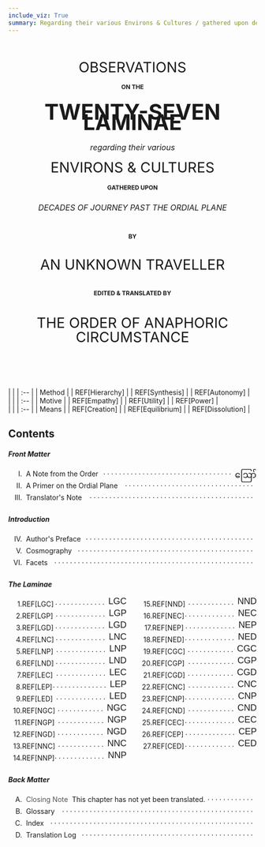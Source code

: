 ```yaml
---
include_viz: True
summary: Regarding their various Environs & Cultures / gathered upon decades of journey past the Ordial Plane / by an Unknown Traveller / edited & translated by the Order of Peripatetic Affairs
---
```


<h1 class="title-page">
<div class="title-2">OBSERVATIONS</div>
<div class="title-4">on the</div>
<div class="title-1">TWENTY-SEVEN LAMINAE</div>
<div class="title-3">regarding their various</div>
<div class="title-2">ENVIRONS & CULTURES</div>
<div class="title-4">gathered upon</div>
<div class="title-3">DECADES OF JOURNEY PAST THE ORDIAL PLANE</div>
<div class="title-4 spaced">by</div>
<div class="title-2">AN UNKNOWN TRAVELLER</div>
<div class="title-4 spaced">edited & translated by</div>
<div class="title-2 guild-name">THE ORDER OF ANAPHORIC CIRCUMSTANCE</div>
</h1>

<!--
  The Marches of Wales: Notes and Impressions on the Welsh Borders, from the Severn Sea to the Sands o' Dee

  OBSERVATIONS
  on the
  RIVER WYE
  and several parts of
  SOUTH WALES, &c.
  relative chiefly to
  PICTURESQUE BEAUTY;
  made
  In the Summer of the Year 1770

  HISTORICAL and DESCRIPTIVE
  **ACCOUNTS**
  of the
  ANCIENT and PRESENT STATE
  of
  THE TOWN
  of
  **MONMOUTH**
  including
  A VARIETY OF PARTICULARS
  deserving the stranger's notice
  RELATING TO THE BOROUGH
  and its
  NEIGHBORHOOD
  collected from original papers and unquestionable authorities
  the whole never before published
-->

<style>
.title-page {
  text-align: center;
  margin: 3.5rem 0 5.5rem;
  font-weight: normal;
  line-height: 1.35rem;
}
  .title-page .title-1 {
    font-size: 2.7rem;
    margin: 1.8rem 0;
    font-weight: bold;
  }
  .bask .title-page .title-1 {
    font-size: 2.4rem;
  }
  .title-page .title-2 {
    font-size: 1.8rem;
    margin: 1.2rem 0;
  }
  .title-page .title-3 {
    font-size: 1rem;
    font-style: italic;
    margin: 1.2rem 0;
  }
  .title-page .title-4 {
    font-size: 0.75rem;
    margin: 0.5rem 0;
    font-weight: bold;
    text-transform: uppercase;
  }
  .title-page .guild-name {
    max-width: 700px;
    margin-left: auto;
    margin-right: auto;
    line-height: 1.8rem;
    text-transform: uppercase;
  }
  .title-page .spaced {
    margin: 2.25rem 0;
  }
  @media only screen and (max-width: 767px) {
    .title-page {
      margin: 0.9rem 0 3.6rem;
    }
      .title-page .title-1 {
        font-size: 1.8rem;
      }
      .title-page .title-2 {
        font-size: 1.35rem;
      }
      .title-page .spaced {
        margin: 1.35rem 0;
      }
  }

.toc {
}
  .toc h1, .toc h4 {
    text-align: center;
    margin-top: 3rem;
    text-transform: uppercase;
  }
  .toc a {
    text-decoration: none;
  }
    .toc a.undone {
      cursor: pointer;
      opacity: 0.75;
    }
    .toc a.undone:hover {
      opacity: 0.85;
    }
  .toc td:first-child {
    text-align: right;
    padding-right: 1em;
  }
  .toc .lamina {
    display: flex;
  }
    .toc .lamina a {
      text-transform: capitalize;
    }
    .toc .laminae-section:first-child {
      margin-right: 24px;
    }
    @media only screen and (max-width: 767px) {
      .toc .lamina {
        display: block;
      }
      .toc .laminae-section:first-child {
        margin: 0;
      }
    }

  .toc .row {
    display: flex;
    justify-content: space-between;
    height: 1.5rem;
    cursor: pointer; /* row click handled in JS via stuff in viz, bleh */
  }
    @media only screen and (max-width: 767px) {
      .toc .row {
        padding-right: 8px;
      }
    }
    .toc .row.hover {
      color: var(--scribe-red-active);
    }
    /* TODO(Brackets getting fucked by editor note) */
    .toc .hover[data-toc-glyph] {
      color: var(--scribe-red);
    }
  .toc .left {
    white-space: nowrap;
  }
  .toc .numeral {
    width: 28px;
    text-align: right;
    display: inline-block;
  }
    @media only screen and (max-width: 767px) {
      .toc .numeral {
        width: 23px;
      }
    }
  .toc a {
    margin: 0 8px;
  }
  .toc .dots {
    overflow: hidden;
    max-height: 1em;
    text-align: right;
    position: relative;
    top: -0.25rem;
  }
  .toc .dots:before {
    content: '. . . . . . . . . . . . . . . . . . . . . . . . . . . . . . . . . . . . . . . . . . . . . . . . . . . . . . . . . . . . . . . . . . . . . . . . . . . . . . . . . . . . . . . . . . . . . . . . . . . . . . . . . . . . . . . . . . . . . .';
  }
  .toc .page {
    font-family: "NotoSansMyanmar", sans-serif;
    font-size: 18px;
    position: relative;
    margin-left: 8px;
    height: 1.5rem;
    /*width: 1rem;*/
    /*min-width: 1rem;*/
    text-align: center;
    top: -0.45rem;
  }
    @media only screen and (max-width: 767px) {
      .toc .page {
        top: -0.6rem;
      }
    }

  /* TODO(Brackets getting fucked by editor note) */
  [data-facets]:after {
    display: none;
  }
  [data-facets] + .tooltip {
    display: none !important;
  }
  .toc .laminae-section .tooltip {
    display: none !important;
  }

  .shortcuts {
    font-size: 1rem;
  }

  .viz-wrap.loaded {
    margin-top: -36px;
  }
</style>

<div class="viz-wrap follow-with-dropcap">
  <div class="facet-legend-wrap">
  <div class="facet-legend">
  <div class="table-wrap">
  | |
  | :-- |
  | <span class="axis-name">Method</span> |
  | REF[Hierarchy] |
  | REF[Synthesis] |
  | REF[Autonomy] |
  </div>
  <div class="table-wrap">
  | |
  | :-- |
  | <span class="axis-name">Motive</span> |
  | REF[Empathy] |
  | REF[Utility] |
  | REF[Power] |
  </div>
  <div class="table-wrap">
  | |
  | :-- |
  | <span class="axis-name">Means</span> |
  | REF[Creation] |
  | REF[Equilibrium] |
  | REF[Dissolution] |
  </div>
  </div>
  </div>

  <div class="compass-wrap"><div class="compass"><canvas></canvas></div></div>

  <div class="viz">
  <div class="scroll-handle top"></div>
  <canvas></canvas>
  <div class="tooltip"></div>
  <div class="scroll-handle bottom"></div>
  </div>
</div>

<div class="toc">

## Contents

##### Front Matter

<div class="row">
  <div class="left"><div class="numeral">I.</div><a href="00-i-note">A Note from the <span class="guild-term">Order</span></a></div>
  <div class="dots"></div>
  <div class="page">ဪ</div>
</div>
<div class="row">
  <div class="left"><div class="numeral">II.</div><a href="00-ii-ordial-primer">A Primer on the Ordial Plane</a></div>
  <div class="dots"></div>
  <div class="page"></div>
</div>
<div class="row">
  <div class="left"><div class="numeral">III.</div><a href="00-iii-translators-note">Translator's Note</a></div>
  <div class="dots"></div>
  <div class="page"></div>
</div>

##### Introduction

<div class="row">
  <div class="left"><div class="numeral">IV.</div><a href="00-iv-author-preface">Author's Preface</a></div>
  <div class="dots"></div>
  <div class="page"></div>
</div>
<div class="row">
  <div class="left"><div class="numeral">V.</div><a href="00-v-cosmography">Cosmography</a></div>
  <div class="dots"></div>
  <div class="page"></div>
</div>
<div class="row">
  <div class="left"><div class="numeral">VI.</div><a href="00-vi-facets">Facets</a></div>
  <div class="dots"></div>
  <div class="page"></div>
</div>

##### The Laminae

<div class="lamina">
<div class="laminae-section">
<div class="row">
  <div class="left"><div class="numeral">1.</div>REF[LGC]</div>
  <div class="dots"></div>
  <div class="page">LGC</div>
</div>
<div class="row">
  <div class="left"><div class="numeral">2.</div>REF[LGP]</div>
  <div class="dots"></div>
  <div class="page">LGP</div>
</div>
<div class="row">
  <div class="left"><div class="numeral">3.</div>REF[LGD]</div>
  <div class="dots"></div>
  <div class="page">LGD</div>
</div>

<div class="row">
  <div class="left"><div class="numeral">4.</div>REF[LNC]</div>
  <div class="dots"></div>
  <div class="page">LNC</div>
</div>
<div class="row">
  <div class="left"><div class="numeral">5.</div>REF[LNP]</div>
  <div class="dots"></div>
  <div class="page">LNP</div>
</div>
<div class="row">
  <div class="left"><div class="numeral">6.</div>REF[LND]</div>
  <div class="dots"></div>
  <div class="page">LND</div>
</div>

<div class="row">
  <div class="left"><div class="numeral">7.</div>REF[LEC]</div>
  <div class="dots"></div>
  <div class="page">LEC</div>
</div>
<div class="row">
  <div class="left"><div class="numeral">8.</div>REF[LEP]</div>
  <div class="dots"></div>
  <div class="page">LEP</div>
</div>
<div class="row">
  <div class="left"><div class="numeral">9.</div>REF[LED]</div>
  <div class="dots"></div>
  <div class="page">LED</div>
</div>

<div class="row">
  <div class="left"><div class="numeral">10.</div>REF[NGC]</div>
  <div class="dots"></div>
  <div class="page">NGC</div>
</div>
<div class="row">
  <div class="left"><div class="numeral">11.</div>REF[NGP]</div>
  <div class="dots"></div>
  <div class="page">NGP</div>
</div>
<div class="row">
  <div class="left"><div class="numeral">12.</div>REF[NGD]</div>
  <div class="dots"></div>
  <div class="page">NGD</div>
</div>

<div class="row">
  <div class="left"><div class="numeral">13.</div>REF[NNC]</div>
  <div class="dots"></div>
  <div class="page">NNC</div>
</div>
<div class="row">
  <div class="left"><div class="numeral">14.</div>REF[NNP]</div>
  <div class="dots"></div>
  <div class="page">NNP</div>
</div>
</div>

<div class="laminae-section">
<div class="row">
  <div class="left"><div class="numeral">15.</div>REF[NND]</div>
  <div class="dots"></div>
  <div class="page">NND</div>
</div>

<div class="row">
  <div class="left"><div class="numeral">16.</div>REF[NEC]</div>
  <div class="dots"></div>
  <div class="page">NEC</div>
</div>
<div class="row">
  <div class="left"><div class="numeral">17.</div>REF[NEP]</div>
  <div class="dots"></div>
  <div class="page">NEP</div>
</div>
<div class="row">
  <div class="left"><div class="numeral">18.</div>REF[NED]</div>
  <div class="dots"></div>
  <div class="page">NED</div>
</div>

<div class="row">
  <div class="left"><div class="numeral">19.</div>REF[CGC]</div>
  <div class="dots"></div>
  <div class="page">CGC</div>
</div>
<div class="row">
  <div class="left"><div class="numeral">20.</div>REF[CGP]</div>
  <div class="dots"></div>
  <div class="page">CGP</div>
</div>
<div class="row">
  <div class="left"><div class="numeral">21.</div>REF[CGD]</div>
  <div class="dots"></div>
  <div class="page">CGD</div>
</div>

<div class="row">
  <div class="left"><div class="numeral">22.</div>REF[CNC]</div>
  <div class="dots"></div>
  <div class="page">CNC</div>
</div>
<div class="row">
  <div class="left"><div class="numeral">23.</div>REF[CNP]</div>
  <div class="dots"></div>
  <div class="page">CNP</div>
</div>
<div class="row">
  <div class="left"><div class="numeral">24.</div>REF[CND]</div>
  <div class="dots"></div>
  <div class="page">CND</div>
</div>

<div class="row">
  <div class="left"><div class="numeral">25.</div>REF[CEC]</div>
  <div class="dots"></div>
  <div class="page">CEC</div>
</div>
<div class="row">
  <div class="left"><div class="numeral">26.</div>REF[CEP]</div>
  <div class="dots"></div>
  <div class="page">CEP</div>
</div>
<div class="row">
  <div class="left"><div class="numeral">27.</div>REF[CED]</div>
  <div class="dots"></div>
  <div class="page">CED</div>
</div>

</div>
</div>

##### Back Matter

<div class="row">
  <div class="left"><div class="numeral">A.</div><span class="tooltip-wrap"><a class="tooltip-anchor undone" hreff="#">Closing Note</a><span class="tooltip">This chapter has not yet been translated.</span></span></div>
  <!-- <div class="left"><div class="numeral">A.</div><a href="a-close">Closing Note</a></div> -->
  <div class="dots"></div>
  <div class="page"></div>
</div>
<div class="row">
  <div class="left"><div class="numeral">B.</div><a href="b-glossary">Glossary</a></div>
  <div class="dots"></div>
  <div class="page"></div>
</div>
<div class="row">
  <div class="left"><div class="numeral">C.</div><a href="c-index">Index</a></div>
  <div class="dots"></div>
  <div class="page"></div>
</div>
<div class="row">
  <div class="left"><div class="numeral">D.</div><a href="d-translation-log">Translation Log</a></div>
  <div class="dots"></div>
  <div class="page"></div>
</div>

</div>

